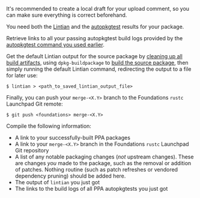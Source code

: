 It's recommended to create a local draft for your upload comment, so you can make sure everything is correct beforehand.

You need both the [Lintian](updating-rust-lintian-checks) and the [autopkgtest](updating-rust-autopkgtests) results for your package.

Retrieve links to all your passing autopkgtest build logs provided by the [autopkgtest command you used earlier](updating-rust-autopkgtests-url-command).

Get the default Lintian output for the source package by [cleaning up all build artifacts](updating-rust-clean-build), using `dpkg-buildpackage` to [build the source package](updating-rust-build-source-package), then simply running the default Lintian command, redirecting the output to a file for later use:

```none
$ lintian > <path_to_saved_lintian_output_file>
```

Finally, you can push your `merge-<X.Y>` branch to the Foundations `rustc` Launchpad Git remote:

```none
$ git push <foundations> merge-<X.Y>
```

Compile the following information:

- A link to your successfully-built PPA packages
- A link to your `merge-<X.Y>` branch in the Foundations `rustc` Launchpad Git repository
- A list of any notable packaging changes (_not_ upstream changes). These are changes _you_ made to the package, such as the removal or addition of patches. Nothing routine (such as patch refreshes or vendored dependency pruning) should be added here.
- The output of `lintian` you just got
- The links to the build logs of all PPA autopkgtests you just got
